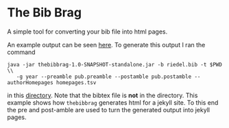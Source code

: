 The Bib Brag
============

A simple tool for converting your bib file into html pages.

An example output can be seen [here](http://riedelcastro.github.com/publications/all.html). To generate this output
I ran the command

```
java -jar thebibbrag-1.0-SNAPSHOT-standalone.jar -b riedel.bib -t $PWD \\
   -g year --preamble pub.preamble --postamble pub.postamble --authorHomepages homepages.tsv
```

in this [directory](https://github.com/riedelcastro/riedelcastro.github.com/tree/master/publications). Note
that the bibtex file is **not** in the directory. This example shows how `thebibbrag` generates
html for a jekyll site. To this end the pre and post-amble are used to turn the generated output into jekyll pages.
